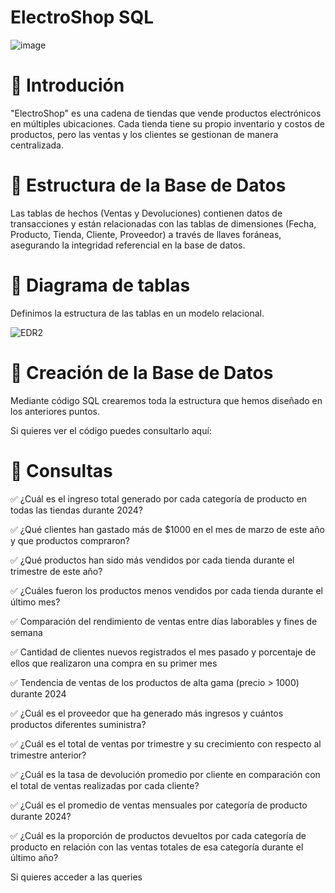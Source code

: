 # ElectroShop SQL 

![image](https://github.com/datacanovas/ElectroShop-SQL-/assets/157279064/ea75f7ec-ac12-49e6-bb2b-9f9f60f9c636)


# 🚩 Introdución

"ElectroShop" es una cadena de tiendas que vende productos electrónicos en múltiples ubicaciones. Cada tienda tiene su propio inventario y costos de productos, pero las ventas y los clientes se gestionan de manera centralizada.

# 🚩 Estructura de la Base de Datos

Las tablas de hechos (Ventas y Devoluciones) contienen datos de transacciones y están relacionadas con las tablas de dimensiones (Fecha, Producto, Tienda, Cliente, Proveedor) a través de llaves foráneas, asegurando la integridad referencial en la base de datos.


# 🚩 Diagrama de tablas 

Definimos la estructura de las tablas en un modelo relacional.

![EDR2](https://github.com/datacanovas/ElectroShop-SQL-/assets/157279064/8d354913-e727-40b2-8af5-4f6a57d68eb1)


# 🚩 Creación de la Base de Datos

Mediante código SQL crearemos toda la estructura que hemos diseñado en los anteriores puntos.

Si quieres ver el código puedes consultarlo aquí:



# 🚩 Consultas

✅  ¿Cuál es el ingreso total generado por cada categoría de producto en todas las tiendas durante 2024?

✅  ¿Qué clientes han gastado más de $1000 en el mes de marzo de este año y que productos compraron?

✅  ¿Qué productos han sido más vendidos por cada tienda durante el trimestre de este año?

✅  ¿Cuáles fueron los productos menos vendidos por cada tienda durante el último mes?

✅  Comparación del rendimiento de ventas entre días laborables y fines de semana

✅  Cantidad de clientes nuevos registrados el mes pasado y porcentaje de ellos que realizaron una compra en su primer mes

✅  Tendencia de ventas de los productos de alta gama (precio > 1000) durante 2024

✅  ¿Cuál es el proveedor que ha generado más ingresos y cuántos productos diferentes suministra?

✅  ¿Cuál es el total de ventas por trimestre y su crecimiento con respecto al trimestre anterior?

✅  ¿Cuál es la tasa de devolución promedio por cliente en comparación con el total de ventas realizadas por cada cliente?

✅  ¿Cuál es el promedio de ventas mensuales por categoría de producto durante 2024?

✅  ¿Cuál es la proporción de productos devueltos por cada categoría de producto en relación con las ventas totales de esa categoría durante el último año?


Si quieres acceder a las queries 



